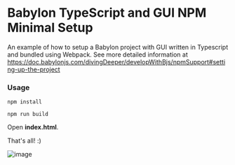 # Babylon TypeScript and GUI NPM Minimal Setup

An example of how to setup a Babylon project with GUI written in Typescript and bundled using Webpack.
See more detailed information at https://doc.babylonjs.com/divingDeeper/developWithBjs/npmSupport#setting-up-the-project

### Usage
```npm install```

```npm run build```

Open **index.html**.

That's all! :)

![image](https://user-images.githubusercontent.com/25833327/142742600-95489d52-b547-4433-91d4-d082e3a2c026.png)

